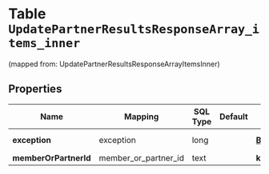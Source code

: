 
# Table `UpdatePartnerResultsResponseArray_items_inner`
(mapped from: UpdatePartnerResultsResponseArrayItemsInner)

## Properties
Name | Mapping | SQL Type | Default | Type | Description | Notes
---- | ------- | -------- | ------- | ---- | ----------- | -----
**exception** | exception | long |  | [**BusinessAccessError**](BusinessAccessError.md) |  |  [optional] [foreignkey]
**memberOrPartnerId** | member_or_partner_id | text |  | **kotlin.String** |  |  [optional]





